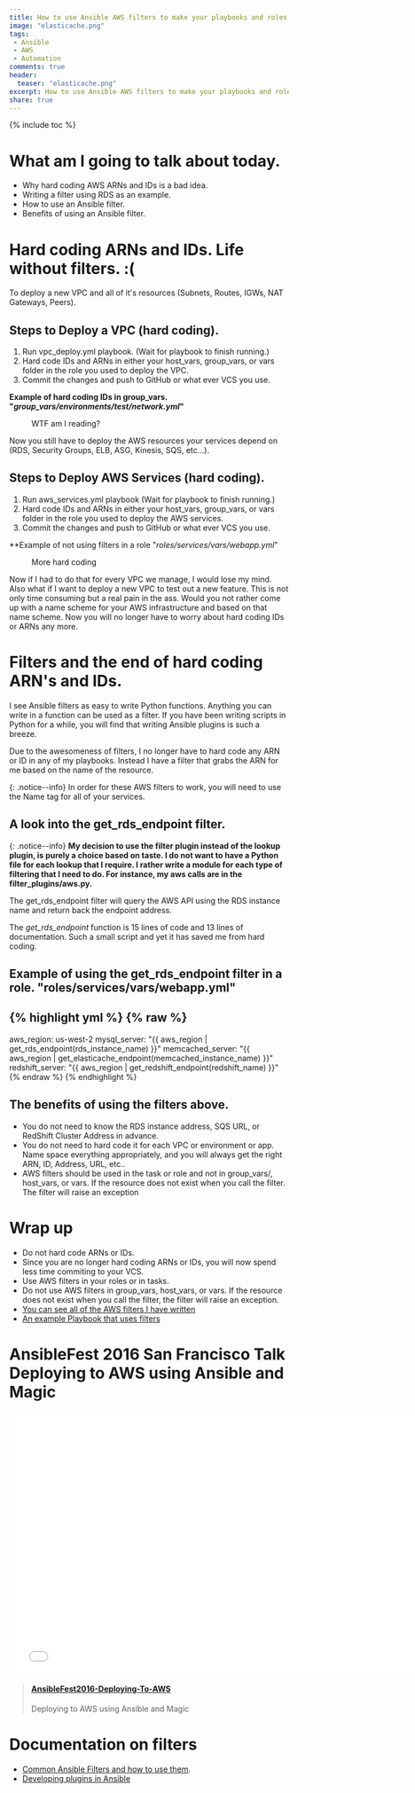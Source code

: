 ```yaml
---
title: How to use Ansible AWS filters to make your playbooks and roles dynamic.
image: "elasticache.png"
tags:
 - Ansible
 - AWS
 - Automation
comments: true
header:
  teaser: "elasticache.png"
excerpt: How to use Ansible AWS filters to make your playbooks and roles dynamic.
share: true
---
```

{% include toc %}

# What am I going to talk about today.
* Why hard coding AWS ARNs and IDs is a bad idea.
* Writing a filter using RDS as an example.
* How to use an Ansible filter.
* Benefits of using an Ansible filter.

# Hard coding ARNs and IDs. Life without filters. :(

To deploy a new VPC and all of it's resources (Subnets, Routes, IGWs, NAT Gateways, Peers).

## Steps to Deploy a VPC (hard coding).

1. Run vpc_deploy.yml playbook. (Wait for playbook to finish running.)
2. Hard code IDs and ARNs in either your host_vars, group_vars, or vars folder in the role you used to deploy the VPC.
3. Commit the changes and push to GitHub or what ever VCS you use.

**Example of hard coding IDs in group_vars. "*group_vars/environments/test/network.yml*"**
<figure class="third">
    <a href="{{ site.url }}/assets/wtf_hardcoding.png"><img src="{{ site.url }}/assets/wtf_hardcoding.png" alt=""></a>
    <figcaption>WTF am I reading?</figcaption>
</figure>

Now you still have to deploy the AWS resources your services depend on (RDS, Security Groups, ELB, ASG, Kinesis, SQS, etc...).

## Steps to Deploy AWS Services (hard coding).

1. Run aws_services.yml playbook (Wait for playbook to finish running.)
2. Hard code IDs and ARNs in either your host_vars, group_vars, or vars folder in the role you used to deploy the AWS services.
3. Commit the changes and push to GitHub or what ever VCS you use.


**Example of not using filters in a role "*roles/services/vars/webapp.yml*"
<figure class="second">
    <a href="{{ site.url }}/assets/wtf_hardcoding2.png"><img src="{{ site.url }}/assets/wtf_hardcoding2.png" alt=""></a>
    <figcaption>More hard coding </figcaption>
</figure>
Now if I had to do that for every VPC we manage, I would lose my mind. Also what if I want to deploy a new VPC to test out a new feature. This is not only time consuming but a real pain in the ass. Would you not rather come up with a name scheme for your AWS infrastructure and based on that name scheme. Now you will no longer have to worry about hard coding IDs or ARNs any more.

# Filters and the end of hard coding ARN's and IDs.
I see Ansible filters as easy to write Python functions. Anything you can write in a function can be used as a filter. If you have been writing scripts in Python for a while, you will find that writing Ansible plugins is such a breeze.

Due to the awesomeness of filters, I no longer have to hard code any ARN or ID in any of my playbooks. Instead I have a filter that grabs the ARN for me based on the name of the resource.

{: .notice--info}
In order for these AWS filters to work, you will need to use the Name tag for all of your services.

## A look into the get_rds_endpoint filter.

{: .notice--info}
**My decision to use the filter plugin instead of the lookup plugin, is purely a choice based on taste. I do not want to have a Python file for each lookup that I require. I rather write a module for each type of filtering that I need to do. For instance, my aws calls are in the filter_plugins/aws.py.**

The get_rds_endpoint filter will query the AWS API using the RDS instance name and return back the endpoint address.
<script src="http://gist-it.appspot.com/http://github.com/linuxdynasty/ld-ansible-filters/blob/master/filter_plugins/aws.py?slice=438:470"></script>

The *get_rds_endpoint* function is 15 lines of code and 13 lines of documentation. Such a small script and yet it has saved me from hard coding.

## Example of using the get_rds_endpoint filter in a role. "**roles/services/vars/webapp.yml**"
{% highlight yml %}
{% raw %}
---
aws_region: us-west-2
mysql_server: "{{ aws_region | get_rds_endpoint(rds_instance_name) }}"
memcached_server: "{{ aws_region | get_elasticache_endpoint(memcached_instance_name) }}"
redshift_server: "{{ aws_region | get_redshift_endpoint(redshift_name) }}"
{% endraw %}
{% endhighlight %}

## The benefits of using the filters above.
* You do not need to know the RDS instance address, SQS URL, or RedShift Cluster Address in advance.
* You do not need to hard code it for each VPC or environment or app. Name space everything appropriately, and you will always get the right ARN, ID, Address, URL, etc..
* AWS filters should be used in the task or role and not in group_vars/, host_vars, or vars. If the resource does not exist when you call the filter. The filter will raise an exception

# Wrap up
* Do not hard code ARNs or IDs.
* Since you are no longer hard coding ARNs or IDs, you will now spend less time commiting to your VCS. 
* Use AWS filters in your roles or in tasks.
* Do not use AWS filters in group_vars, host_vars, or vars. If the resource does not exist when you call the filter, the filter will raise an exception.
* [You can see all of the AWS filters I have written](https://github.com/linuxdynasty/ld-ansible-filters/blob/master/filter_plugins/aws.py)
* [An example Playbook that uses filters](https://github.com/linuxdynasty/ansible-examples)

# AnsibleFest 2016 San Francisco Talk Deploying to AWS using Ansible and Magic
<iframe src="//fast.wistia.net/embed/iframe/uzhdun6g8z" allowtransparency="true" frameborder="0" scrolling="no" class="wistia_embed" name="wistia_embed" allowfullscreen="allowfullscreen" mozallowfullscreen="mozallowfullscreen" webkitallowfullscreen="webkitallowfullscreen" oallowfullscreen="oallowfullscreen" msallowfullscreen="msallowfullscreen" width="760" height="472"></iframe>

<blockquote class="embedly-card" data-card-key="228d0c49a1274937a108a7b9d3f4289d"><h4><a href="http://www.slideshare.net/asanabria6910/ansiblefest2016deployingtoaws">AnsibleFest2016-Deploying-To-AWS</a></h4><p>Deploying to AWS using Ansible and Magic</p></blockquote>
<script async src="//cdn.embedly.com/widgets/platform.js" charset="UTF-8"></script>

# Documentation on filters
* [Common Ansible Filters and how to use them](http://docs.ansible.com/ansible/playbooks_filters.html).
* [Developing plugins in Ansible](http://docs.ansible.com/ansible/developing_plugins.html)
